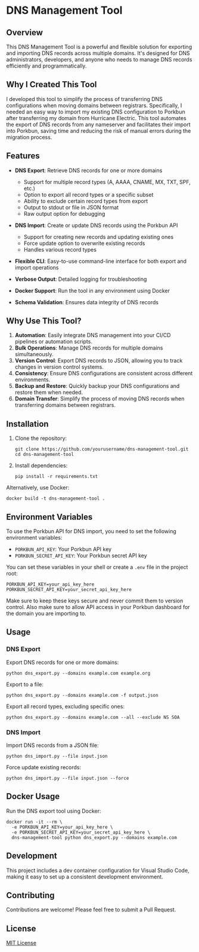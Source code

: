 # DNS Management Tool

## Overview

This DNS Management Tool is a powerful and flexible solution for exporting and importing DNS records across multiple domains. It's designed for DNS administrators, developers, and anyone who needs to manage DNS records efficiently and programmatically.

## Why I Created This Tool

I developed this tool to simplify the process of transferring DNS configurations when moving domains between registrars. Specifically, I needed an easy way to import my existing DNS configuration to Porkbun after transferring my domain from Hurricane Electric. This tool automates the export of DNS records from any nameserver and facilitates their import into Porkbun, saving time and reducing the risk of manual errors during the migration process.

## Features

- **DNS Export**: Retrieve DNS records for one or more domains
  - Support for multiple record types (A, AAAA, CNAME, MX, TXT, SPF, etc.)
  - Option to export all record types or a specific subset
  - Ability to exclude certain record types from export
  - Output to stdout or file in JSON format
  - Raw output option for debugging

- **DNS Import**: Create or update DNS records using the Porkbun API
  - Support for creating new records and updating existing ones
  - Force update option to overwrite existing records
  - Handles various record types

- **Flexible CLI**: Easy-to-use command-line interface for both export and import operations
- **Verbose Output**: Detailed logging for troubleshooting
- **Docker Support**: Run the tool in any environment using Docker
- **Schema Validation**: Ensures data integrity of DNS records

## Why Use This Tool?

1. **Automation**: Easily integrate DNS management into your CI/CD pipelines or automation scripts.
2. **Bulk Operations**: Manage DNS records for multiple domains simultaneously.
3. **Version Control**: Export DNS records to JSON, allowing you to track changes in version control systems.
4. **Consistency**: Ensure DNS configurations are consistent across different environments.
5. **Backup and Restore**: Quickly backup your DNS configurations and restore them when needed.
6. **Domain Transfer**: Simplify the process of moving DNS records when transferring domains between registrars.

## Installation

1. Clone the repository:
   ```
   git clone https://github.com/yourusername/dns-management-tool.git
   cd dns-management-tool
   ```

2. Install dependencies:
   ```
   pip install -r requirements.txt
   ```

Alternatively, use Docker:
```
docker build -t dns-management-tool .
```

## Environment Variables

To use the Porkbun API for DNS import, you need to set the following environment variables:

- `PORKBUN_API_KEY`: Your Porkbun API key
- `PORKBUN_SECRET_API_KEY`: Your Porkbun secret API key

You can set these variables in your shell or create a `.env` file in the project root:

```
PORKBUN_API_KEY=your_api_key_here
PORKBUN_SECRET_API_KEY=your_secret_api_key_here
```

Make sure to keep these keys secure and never commit them to version control. Also make sure to allow API access in your Porkbun dashboard for the domain you are importing to.

## Usage

### DNS Export

Export DNS records for one or more domains:

```
python dns_export.py --domains example.com example.org
```

Export to a file:

```
python dns_export.py --domains example.com -f output.json
```

Export all record types, excluding specific ones:

```
python dns_export.py --domains example.com --all --exclude NS SOA
```

### DNS Import

Import DNS records from a JSON file:

```
python dns_import.py --file input.json
```

Force update existing records:

```
python dns_import.py --file input.json --force
```

## Docker Usage

Run the DNS export tool using Docker:

```
docker run -it --rm \
  -e PORKBUN_API_KEY=your_api_key_here \
  -e PORKBUN_SECRET_API_KEY=your_secret_api_key_here \
  dns-management-tool python dns_export.py --domains example.com
```

## Development

This project includes a dev container configuration for Visual Studio Code, making it easy to set up a consistent development environment.

## Contributing

Contributions are welcome! Please feel free to submit a Pull Request.

## License

[MIT License](LICENSE)
